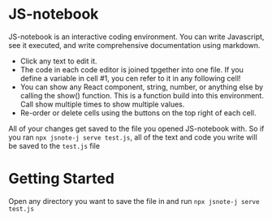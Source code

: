 # JS-notebook

JS-notebook is an interactive coding environment. You can write Javascript, see it executed, and write comprehensive documentation using markdown.
- Click any text to edit it.
- The code in each code editor is joined tpgether into one file. If you define a variable in cell #1, you cen refer to it in any following cell!
- You can show any React component, string, number, or anything else by calling the show() function. This is a function build into this environment. Call show multiple times to show multiple values.
- Re-order or delete cells using the buttons on the top right of each cell.

All of your changes get saved to the file you opened JS-notebook with. So if you ran `npx jsnote-j serve test.js`, all of the text and code you write will be saved to the `test.js` file

# Getting Started

Open any directory you want to save the file in and run `npx jsnote-j serve test.js`
